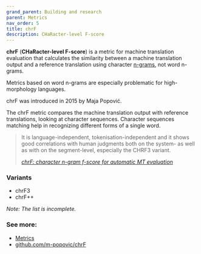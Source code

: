 ```yaml
---
grand_parent: Building and research
parent: Metrics
nav_order: 5
title: chrF
description: CHaRacter-level F-score
---
```


**chrF** (**CHaRacter-level F-score**) is a metric for machine translation evaluation that calculates the similarity between a machine translation output and a reference translation using character [n-grams](/../concepts/n-gram.md), not word n-grams.

Metrics based on word n-grams are especially problematic for high-morphology languages.

chrF was introduced in 2015 by Maja Popović.

The chrF metric compares the machine translation output with reference translations, looking at character sequences. Character sequences matching help in recognizing different forms of a single word.

> It is language-independent, tokenisation-independent and it shows good correlations with human judgments both on the system- as well as with on the segment-level, especially the CHRF3 variant.
>
> [*chrF: character n-gram f-score for automatic MT evaluation*](https://aclanthology.org/W15-3049.pdf)

### Variants

- chrF3
- chrF++

*Note: The list is incomplete.*

### See more:

- [Metrics](/../resources/publications#metrics)
- [github.com/m-popovic/chrF](https://github.com/m-popovic/chrF)
